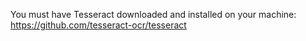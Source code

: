 You must have Tesseract downloaded and installed on your machine: https://github.com/tesseract-ocr/tesseract
